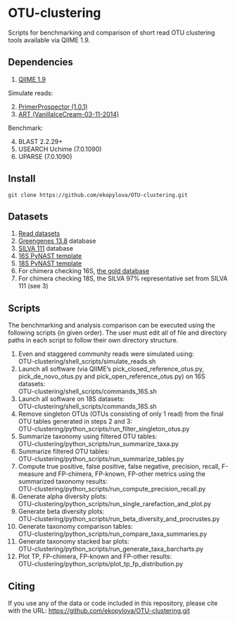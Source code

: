 OTU-clustering
==============

Scripts for benchmarking and comparison of short read OTU clustering tools available via QIIME 1.9.

Dependencies
------------

1. [QIIME 1.9](https://github.com/biocore/qiime/releases/tag/1.9.0)

Simulate reads:

2. [PrimerProspector (1.0.1)](http://pprospector.sourceforge.net)
3. [ART (VanillaIceCream-03-11-2014)](http://www.niehs.nih.gov/research/resources/software/biostatistics/art/)

Benchmark:

4. BLAST 2.2.29+
5. USEARCH Uchime (7.0.1090)
6. UPARSE (7.0.1090)

Install
-------

    git clone https://github.com/ekopylova/OTU-clustering.git

Datasets
--------

1. [Read datasets](ftp.microbio.me/pub/supplemental_otu_clustering_datasets.tar.gz)
2. [Greengenes 13.8](ftp.greengenes.microbio.me/greengenes_release/gg_13_5/gg_13_8_otus.tar.gz) database
3. [SILVA 111](ftp.microbio.me/pub/QIIME_nonstandard_referencedb/Silva_111.tgz) database
4. [16S PyNAST template](http://greengenes.lbl.gov/Download/Sequence_Data/Fasta_data_files/core_set_aligned.fasta.imputed)
5. [18S PyNAST template](ftp.microbio.me/pub/core_Silva119_alignment.fna.gz)
6. For chimera checking 16S, [the gold database](http://drive5.com/uchime/uchime_download.html)
7. For chimera checking 18S, the SILVA 97% representative set from SILVA 111 (see 3)

Scripts
-------

The benchmarking and analysis comparison can be executed using the following scripts (in given order).
The user must edit all of file and directory paths in each script to follow their own directory
structure. 

1.  Even and staggered community reads were simulated using:<br/>
OTU-clustering/shell_scripts/simulate_reads.sh
2.  Launch all software (via QIIME’s pick_closed_reference_otus.py, pick_de_novo_otus.py and pick_open_reference_otus.py) on 16S datasets:<br/>
OTU-clustering/shell_scripts/commands_16S.sh
3.  Launch all software on 18S datasets:<br/>
OTU-clustering/shell_scripts/commands_18S.sh
4.  Remove singleton OTUs (OTUs consisting of only 1 read) from the final OTU tables generated in steps 2 and 3:<br/>
OTU-clustering/python_scripts/run_filter_singleton_otus.py
5.  Summarize taxonomy using filtered OTU tables:<br/>
OTU-clustering/python_scripts/run_summarize_taxa.py
6.  Summarize filtered OTU tables:<br/>
OTU-clustering/python_scripts/run_summarize_tables.py
7.  Compute true positive, false positive, false negative, precision, recall, F-measure and FP-chimera, FP-known, FP-other metrics using the summarized taxonomy results:<br/>
OTU-clustering/python_scripts/run_compute_precision_recall.py
8.  Generate alpha diversity plots:<br/>
OTU-clustering/python_scripts/run_single_rarefaction_and_plot.py
9.  Generate beta diversity plots:<br/>
OTU-clustering/python_scripts/run_beta_diversity_and_procrustes.py
10. Generate taxonomy comparison tables:<br/>
OTU-clustering/python_scripts/run_compare_taxa_summaries.py
11. Generate taxonomy stacked bar plots:<br/>
OTU-clustering/python_scripts/run_generate_taxa_barcharts.py
12. Plot TP, FP-chimera, FP-known and FP-other results:<br/>
OTU-clustering/python_scripts/plot_tp_fp_distribution.py

Citing
------

If you use any of the data or code included in this repository, please cite with the URL: https://github.com/ekopylova/OTU-clustering.git 

